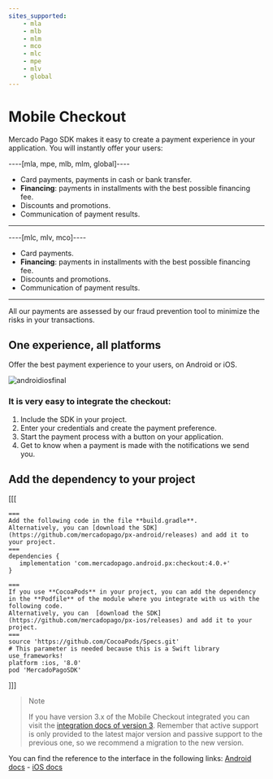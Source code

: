 ```yaml
---
sites_supported:
    - mla
    - mlb
    - mlm
    - mco
    - mlc
    - mpe
    - mlv
    - global
---
```

# Mobile Checkout

Mercado Pago SDK makes it easy to create a payment experience in your application. You will instantly offer your users:

----[mla, mpe, mlb, mlm, global]----
- Card payments, payments in cash or bank transfer.
- **Financing**: payments in installments with the best possible financing fee.
- Discounts and promotions.
- Communication of payment results.
------------
----[mlc, mlv, mco]----
- Card payments.
- **Financing**: payments in installments with the best possible financing fee.
- Discounts and promotions.
- Communication of payment results.
------------

All our payments are assessed by our fraud prevention tool to minimize the risks in your transactions.


## One experience, all platforms

Offer the best payment experience to your users, on Android or iOS.

![androidiosfinal](/images/mobile-sdk-flow.png)

### It is very easy to integrate the checkout:

1. Include the SDK in your project.
2. Enter your credentials and create the payment preference.
3. Start the payment process with a button on your application.
4. Get to know when a payment is made with the notifications we send you.


## Add the dependency to your project
[[[
```android
===
Add the following code in the file **build.gradle**.
Alternatively, you can [download the SDK](https://github.com/mercadopago/px-android/releases) and add it to your project.
===
dependencies {
   implementation 'com.mercadopago.android.px:checkout:4.0.+'
}
```
```ios
===
If you use **CocoaPods** in your project, you can add the dependency in the **Podfile** of the module where you integrate with us with the following code.
Alternatively, you can  [download the SDK](https://github.com/mercadopago/px-ios/releases) and add it to your project.
===
source 'https://github.com/CocoaPods/Specs.git'
# This parameter is needed because this is a Swift library
use_frameworks!
platform :ios, '8.0'
pod 'MercadoPagoSDK'
```
]]]

> Note
>
> If you have version 3.x of the Mobile Checkout integrated you can visit the [integration docs of version 3](https://www.mercadopago.com.ar/developers/en/guides/payments/mobile-checkout/v3/introduction).
> Remember that active support is only provided to the latest major version and passive support to the previous one, so we recommend a migration to the new version.

You can find the reference to the interface in the following links: [Android docs](http://mercadopago.github.io/px-android/) - [iOS docs](http://mercadopago.github.io/px-ios/v4/)
